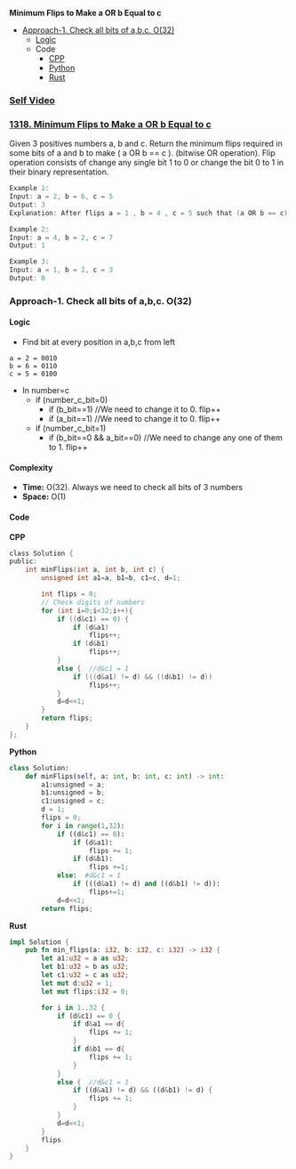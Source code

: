 **Minimum Flips to Make a OR b Equal to c**
- [Approach-1. Check all bits of a,b,c. O(32)](#a1)
  - [Logic](#l)
  - Code
    - [CPP](#cpp)
    - [Python](#py)
    - [Rust](#r)

### [Self Video](https://youtu.be/ou1AI88dJ1Y)

### [1318. Minimum Flips to Make a OR b Equal to c](https://leetcode.com/problems/minimum-flips-to-make-a-or-b-equal-to-c/description/)
Given 3 positives numbers a, b and c. Return the minimum flips required in some bits of a and b to make ( a OR b == c ). (bitwise OR operation).
Flip operation consists of change any single bit 1 to 0 or change the bit 0 to 1 in their binary representation.
```c
Example 1:
Input: a = 2, b = 6, c = 5
Output: 3
Explanation: After flips a = 1 , b = 4 , c = 5 such that (a OR b == c)

Example 2:
Input: a = 4, b = 2, c = 7
Output: 1

Example 3:
Input: a = 1, b = 2, c = 3
Output: 0
```

<a name=a1></a>
### Approach-1. Check all bits of a,b,c. O(32)
<a name=l></a>
#### Logic
- Find bit at every position in a,b,c from left
```
a = 2 = 0010
b = 6 = 0110
c = 5 = 0100
```
- In number=c
  - if (number_c_bit=0)
    - if (b_bit==1) //We need to change it to 0. flip++
    - if (a_bit==1) //We need to change it to 0. flip++
  - if (number_c_bit=1)
    - if (b_bit==0 && a_bit==0) //We need to change any one of them to 1. flip++
<a name=com></a>
#### Complexity
- **Time:** O(32). Always we need to check all bits of 3 numbers
- **Space:** O(1)
#### Code
<a name=cpp></a>
**CPP**
```c
class Solution {
public:
    int minFlips(int a, int b, int c) {
        unsigned int a1=a, b1=b, c1=c, d=1;

        int flips = 0;
        // Check digits of numbers
        for (int i=0;i<32;i++){
            if ((d&c1) == 0) {
                if (d&a1)
                    flips++;
                if (d&b1)
                    flips++;
            }
            else {  //d&c1 = 1
                if (((d&a1) != d) && ((d&b1) != d))
                    flips++;
            }
            d=d<<1;
        }
        return flips;
    }
};
```
<a name=py></a>
**Python**
```py
class Solution:
    def minFlips(self, a: int, b: int, c: int) -> int:
        a1:unsigned = a;
        b1:unsigned = b;
        c1:unsigned = c;
        d = 1;
        flips = 0;
        for i in range(1,32):
            if ((d&c1) == 0):
                if (d&a1):
                    flips += 1;
                if (d&b1):
                    flips +=1;
            else:  #d&c1 = 1
                if (((d&a1) != d) and ((d&b1) != d)):
                    flips+=1;
            d=d<<1;
        return flips;
```
<a name=r></a>
**Rust**
```rs
impl Solution {
    pub fn min_flips(a: i32, b: i32, c: i32) -> i32 {
        let a1:u32 = a as u32;
        let b1:u32 = b as u32;
        let c1:u32 = c as u32;
        let mut d:u32 = 1;
        let mut flips:i32 = 0;

        for i in 1..32 {
            if (d&c1) == 0 {
                if d&a1 == d{
                    flips += 1;
                }
                if d&b1 == d{
                    flips += 1;
                }
            }
            else {  //d&c1 = 1
                if ((d&a1) != d) && ((d&b1) != d) {
                    flips += 1;
                }
            }
            d=d<<1;
        }
        flips
    }
}
```
